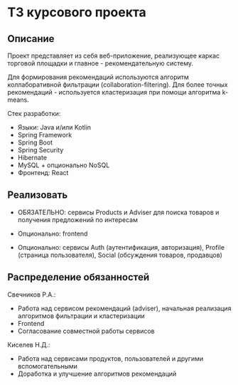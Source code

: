 # ТЗ курсового проекта 

## Описание 

Проект представляет из себя веб-приложение, реализующее каркас торговой площадки и главное - рекомендательную систему.  

Для формирования рекомендаций используются алгоритм коллаборативной фильтрации (collaboration-filtering).
Для более точных рекомендаций - используется кластеризация при помощи алгоритма k-means.

Стек разработки:
- Языки: Java и/или Kotlin 
- Spring Framework 
- Spring Boot  
- Spring Security 
- Hibernate
- MySQL + опционально NoSQL
- Фронтенд: React

 
## Реализовать 

- ОБЯЗАТЕЛЬНО: сервисы Products и Adviser для поиска товаров и получения предложений по интересам

- Опционально: frontend

- Опционально: сервисы Auth (аутентификация, авторизация), Profile (страница пользователя), Social (обсуждения товаров, продавцов) 



## Распределение обязанностей 

Свечников Р.А.:
  - Работа над сервисом рекомендаций (adviser), начальная реализация алгоритмов фильтрации и кластеризации
  - Frontend
  - Согласование совместной работы сервисов

Киселев Н.Д.:
  - Работа над сервисами продуктов, пользователей и другими вспомогательными
  - Доработка и улучшение алгоритмов рекомендаций
